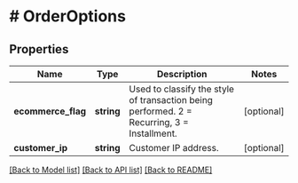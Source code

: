 # # OrderOptions

## Properties

Name | Type | Description | Notes
------------ | ------------- | ------------- | -------------
**ecommerce_flag** | **string** | Used to classify the style of transaction being performed. 2 &#x3D; Recurring, 3 &#x3D; Installment. | [optional]
**customer_ip** | **string** | Customer IP address. | [optional]

[[Back to Model list]](../../README.md#models) [[Back to API list]](../../README.md#endpoints) [[Back to README]](../../README.md)
